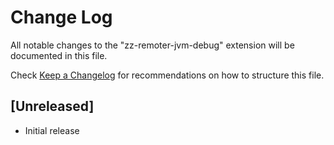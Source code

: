 # Change Log

All notable changes to the "zz-remoter-jvm-debug" extension will be documented in this file.

Check [Keep a Changelog](http://keepachangelog.com/) for recommendations on how to structure this file.

## [Unreleased]

- Initial release
